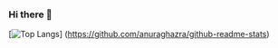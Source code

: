 ### Hi there 👋

[![Top Langs](https://github-readme-stats.vercel.app/api/top-langs/?username=IJproject&layout=compact)]
(https://github.com/anuraghazra/github-readme-stats)
